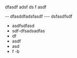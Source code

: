 dfasdf
adsf
ds
f
asdf

-- dfasddfadsfasdf
--- dsfasdfsdf
- asdfsdfasd
- sdf-dfsadsadfas
- df
- asdf
- asd
- f -b 